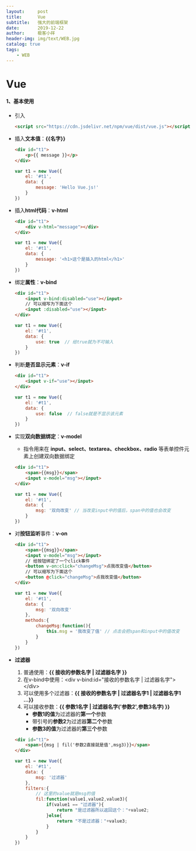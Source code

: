 ```yaml
---
layout:     post
title:      Vue
subtitle:   强大的前端框架
date:       2019-12-22
author:     极客小祥
header-img: img/text/WEB.jpg
catalog: true
tags: 
    - WEB
---
```


# Vue

#### 1、基本使用
* 引入

    ```html
    <script src="https://cdn.jsdelivr.net/npm/vue/dist/vue.js"></script>
    ```

* 插入**文本值**：**\{\{名字\}\}**

    ```html
    <div id="t1">
        <p>{{ message }}</p>
    </div>
    ```

    ```javascript
    var t1 = new Vue({
        el: '#t1',
        data: {
            message: 'Hello Vue.js!'
        }
    })
    ```

* 插入**html代码**：**v-html**

    ```html
    <div id="t1">
        <div v-html="message"></div>
    </div>
    ```

    ```javascript
    var t1 = new Vue({
        el: '#t1',
        data: {
            message: '<h1>这个是插入的html</h1>'
        }
    })
    ```

* 绑定**属性**：**v-bind**

    ```html
    <div id="t1">
        <input v-bind:disabled="use"></input>
        // 可以缩写为下面这个
        <input :disabled="use"></input>
    </div>
    ```

    ```javascript
    var t1 = new Vue({
        el: '#t1',
        data: {
            use: true  // 给true就为不可输入
        }
    })
    ```

* 判断**是否显示元素**：**v-if**

    ```html
    <div id="t1">
        <input v-if="use"></input>
    </div>
    ```

    ```javascript
    var t1 = new Vue({
        el: '#t1',
        data: {
            use: false  // false就是不显示该元素
        }
    })
    ```

* 实现**双向数据绑定**：**v-model**
    * 指令用来在 **input、select、textarea、checkbox、radio** 等表单控件元素上创建双向数据绑定

    ```html
    <div id="t1">
    	<span>{{msg}}</span>
        <input v-model="msg"></input>
    </div>
    ```

    ```javascript
    var t1 = new Vue({
        el: '#t1',
        data: {
            msg: '双向改变' // 当改变input中的值后，span中的值也会改变
        }
    })
    ```

* 对**按钮监听**事件：**v-on**

    ```html
    <div id="t1">
    	<span>{{msg}}</span>
        <input v-model="msg"></input>
        // 给按钮绑定了一个click事件
        <button v-on:click="changeMsg">点我改变值</button>
        // 可以缩写为下面这个
        <button @click="changeMsg">点我改变值</button>
    </div>
    ```

    ```javascript
    var t1 = new Vue({
        el: '#t1',
        data: {
            msg: '双向改变'
        },
        methods:{
        	changeMsg:function(){
        		this.msg = '我改变了值' // 点击会把span和input中的值改变
        	}
        }
    })
    ```

* **过滤器**
    1. 普通使用：**\{\{ 接收的参数名字 | 过滤器名字 \}\}**
    2. 在v-bind中使用：\<div v-bind:id="接收的参数名字 | 过滤器名字"\>\</div\>
    3. 可以使用多个过滤器：**\{\{ 接收的参数名字 | 过滤器名字1 | 过滤器名字1 ...\}\}**
    4. 可以接收参数：**\{\{ 参数1名字 | 过滤器名字('参数2',参数3名字) \}\}**
        * **参数1的值**为过滤器的**第一个**参数
        * 带引号的**参数2**为过滤器**第二个**参数
        * **参数3的值**为过滤器的**第三个**参数

    ```html
    <div id="t1">
    	<span>{{msg | fil('参数2直接就是值',msg3)}}</span>
    </div>
    ```

    ```javascript
    var t1 = new Vue({
        el: '#t1',
        data: {
            msg: '过滤器'
        },
        filters:{
            // 这里的value就是msg的值
            fil:function(value1,value2,value3){
        		if(value1 == "过滤器"){
        			return "是过滤器所以返回这个："+value2;
        		}else{
        			return "不是过滤器："+value3;
        		}
        	}
        }
    })
    ```